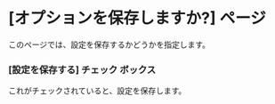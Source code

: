 # \[オプションを保存しますか?\] ページ

このページでは、設定を保存するかどうかを指定します。

### \[設定を保存する\] チェック ボックス

これがチェックされていると、設定を保存します。
